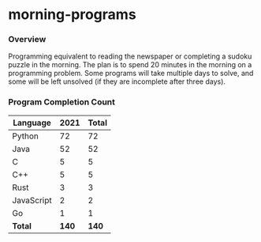 # morning-programs

### Overview

Programming equivalent to reading the newspaper or completing a sudoku puzzle in the morning.  The plan is to spend 20 
minutes in the morning on a programming problem.  Some programs will take multiple days to solve, and some will be left 
unsolved (if they are incomplete after three days).

### Program Completion Count

| Language     | 2021    | Total   |
|--------------|---------|---------|
| Python       | 72      | 72      |
| Java         | 52      | 52      |
| C            | 5       | 5       |
| C++          | 5       | 5       |
| Rust         | 3       | 3       |
| JavaScript   | 2       | 2       |
| Go           | 1       | 1       |
| **Total**    | **140** | **140** |
